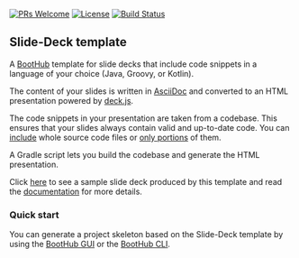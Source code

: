 [![PRs Welcome](https://img.shields.io/badge/PRs-welcome-brightgreen.svg?style=flat-square)](http://makeapullrequest.com)
[![License](https://img.shields.io/badge/License-Apache%202.0-blue.svg)](https://github.com/boothub-org/boothub-template-slide-deck/blob/master/LICENSE)
[![Build Status](https://img.shields.io/travis/boothub-org/boothub-template-slide-deck/master.svg?label=Build)](https://travis-ci.org/boothub-org/boothub-template-slide-deck)
## Slide-Deck template ##

A [BootHub](https://boothub.org) template for slide decks that include code snippets in a language of your choice (Java, Groovy, or Kotlin).

The content of your slides is written in [AsciiDoc](https://asciidoctor.org/docs/what-is-asciidoc/) and converted to
an HTML presentation powered by [deck.js](http://imakewebthings.com/deck.js/).



The code snippets in your presentation are taken from a codebase.
This ensures that your slides always contain valid and up-to-date code. 
You can [include](https://asciidoctor.org/docs/user-manual/#include-directive)
whole source code files or [only portions](https://asciidoctor.org/docs/user-manual/#include-partial) of them.

A Gradle script lets you build the codebase and generate the HTML presentation.

Click [here](https://slide-deck.boothub.org/sample/)
to see a sample slide deck produced by this template and read the
[documentation](http://slide-deck.boothub.org) for more details. 


### Quick start

You can generate a project skeleton based on the Slide-Deck template by using the [BootHub GUI](https://boothub.org/goto/org.boothub.slide-deck)
or the [BootHub CLI](https://boothub.org/app#/cli).
